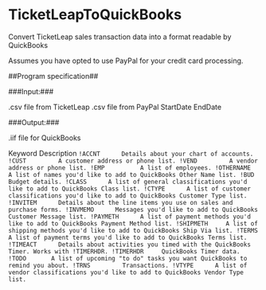 # TicketLeapToQuickBooks

Convert TicketLeap sales transaction data into a format readable by QuickBooks

Assumes you have opted to use PayPal for your credit card processing.

##Program specification##

###Input:###

.csv file from TicketLeap
.csv file from PayPal
StartDate
EndDate

###Output:###

.iif file for QuickBooks

Keyword	Description
`
!ACCNT    	Details about your chart of accounts.
!CUST	      A customer address or phone list.
!VEND	      A vendor address or phone list.
!EMP	      A list of employees.
!OTHERNAME	A list of names you'd like to add to QuickBooks Other Name list.
!BUD	      Budget details.
!CLASS	    A list of general classifications you'd like to add to QuickBooks Class list.
!CTYPE	    A list of customer classifications you'd like to add to QuickBooks Customer Type list.
!INVITEM	  Details about the line items you use on sales and purchase forms.
!INVMEMO	  Messages you'd like to add to QuickBooks Customer Message list.
!PAYMETH	  A list of payment methods you'd like to add to QuickBooks Payment Method list.
!SHIPMETH	  A list of shipping methods you'd like to add to QuickBooks Ship Via list.
!TERMS	    A list of payment terms you'd like to add to QuickBooks Terms list.
!TIMEACT	  Details about activities you timed with the QuickBooks Timer. Works with !TIMERHDR.
!TIMERHDR	  QuickBooks Timer data.
!TODO     	A list of upcoming "to do" tasks you want QuickBooks to remind you about.
!TRNS	      Transactions.
!VTYPE	    A list of vendor classifications you'd like to add to QuickBooks Vendor Type list.
`

